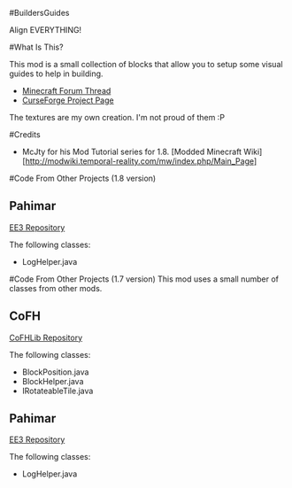 #BuildersGuides

Align EVERYTHING!

#What Is This?

This mod is a small collection of blocks that allow you to setup some visual guides to help in building.

* [Minecraft Forum Thread](http://www.minecraftforum.net/forums/mapping-and-modding/minecraft-mods/2166202-builders-guides)
* [CurseForge Project Page](http://www.curse.com/mc-mods/minecraft/222961-builders-guides)

The textures are my own creation. I'm not proud of them :P

#Credits

* McJty for his Mod Tutorial series for 1.8.
[Modded Minecraft Wiki][http://modwiki.temporal-reality.com/mw/index.php/Main_Page]

#Code From Other Projects (1.8 version)

## Pahimar
[EE3 Repository](https://github.com/pahimar/Equivalent-Exchange-3)

The following classes:

* LogHelper.java

#Code From Other Projects (1.7 version)
This mod uses a small number of classes from other mods.
## CoFH

[CoFHLib Repository](https://github.com/CoFH/CoFHLib)

The following classes:

* BlockPosition.java
* BlockHelper.java
* IRotateableTile.java

## Pahimar
[EE3 Repository](https://github.com/pahimar/Equivalent-Exchange-3)

The following classes:

* LogHelper.java
